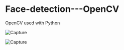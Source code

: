 # Face-detection---OpenCV
OpenCV used with Python

![Capture](https://user-images.githubusercontent.com/33324211/70177308-69af5000-16da-11ea-9ab7-747c471cf691.PNG)

![Capture](https://user-images.githubusercontent.com/33324211/70177365-851a5b00-16da-11ea-90b0-a1811e481106.PNG)
